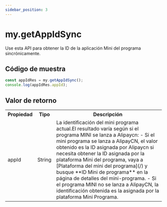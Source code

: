 ```yaml
---
sidebar_position: 3
---
```


# my.getAppIdSync

Use esta API para obtener la ID de la aplicación Mini del programa sincrónicamente.

## Código de muestra

```js
const appIdRes = my.getAppIdSync();
console.log(appIdRes.appId);
```

## Valor de retorno

<table>
    <tr>
        <th>Propiedad</th>
        <th>Tipo</th>
        <th>Descripción</th>
    </tr>
    <tr>
        <td>appId</td>
        <td>String</td>
        <td>
            La identificación del mini programa actual.El resultado varía según si el programa MINI se lanza a Alipaycn: 
            - Si el mini programa se lanza a AlipayCN, el valor obtenido es la ID asignada por Alipaycn si necesita obtener la ID asignada por la plataforma Mini del programa, vaya a [Plataforma del mini del programa](/) y busque **ID Mini de programa** en la página de detalles del mini-programa.
            - Si el programa MINI no se lanza a AlipayCN, la identificación obtenida es la asignada por la plataforma Mini Programa.
        </td>
    </tr>
</table>
